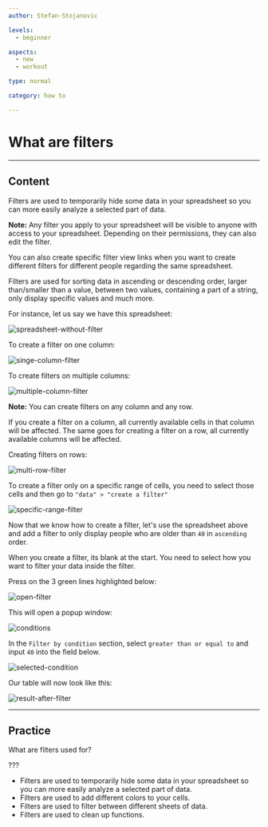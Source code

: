 ```yaml
---
author: Stefan-Stojanovic

levels:
  - beginner

aspects:
  - new
  - workout

type: normal

category: how to

---
```


# What are filters

---
## Content

Filters are used to temporarily hide some data in your spreadsheet so you can more easily analyze a selected part of data.

**Note:** Any filter you apply to your spreadsheet will be visible to anyone with access to your spreadsheet. Depending on their permissions, they can also edit the filter.

You can also create specific filter view links when you want to create different filters for different people regarding the same spreadsheet.

Filters are used for sorting data in ascending or descending order, larger than/smaller than a value, between two values, containing a part of a string, only display specific values and much more.

For instance, let us say we have this spreadsheet:

![spreadsheet-without-filter](https://img.enkipro.com/3b9822e2a460ad19dfddd8dda3bd2dd9.png)

To create a filter on one column:

![singe-column-filter](https://img.enkipro.com/db56d82d1791e0bd8378e2bfba4d2a42.gif)

To create filters on multiple columns:

![multiple-column-filter](https://img.enkipro.com/c185b4b3c2a11a803074371cd5a60a47.gif)

**Note:** You can create filters on any column and any row.

If you create a filter on a column, all currently available cells in that column will be affected. The same goes for creating a filter on a row, all currently available columns will be affected. 

Creating filters on rows:

![multi-row-filter](https://img.enkipro.com/55fe3678202c29eb54edf969cce45e9b.gif)

To create a filter only on a specific range of cells, you need to select those cells and then go to `"data" > "create a filter"`

![specific-range-filter](https://img.enkipro.com/ce62af66247d6d80e4838b7e1c321e6d.gif)

Now that we know how to create a filter, let's use the spreadsheet above and add a filter to only display people who are older than `40` in `ascending` order.

When you create a filter, its blank at the start. You need to select how you want to filter your data inside the filter.

Press on the 3 green lines highlighted below:

![open-filter](https://img.enkipro.com/cd6317837dcecf514fe4b90d0b338efb.png)

This will open a popup window:

![conditions](https://img.enkipro.com/3e47d81491c9596077d5f7d5adcbcc7e.png)

In the `Filter by condition` section, select `greater than or equal to` and input `40` into the field below.

![selected-condition](https://img.enkipro.com/8b440f7fe255ffb051aba6ec6782ca4f.png)

Our table will now look like this:

![result-after-filter](https://img.enkipro.com/2bd5dedc2ee307bd5548b6590aa8dacc.png)


---

## Practice

What are filters used for?

???

* Filters are used to temporarily hide some data in your spreadsheet so you can more easily analyze a selected part of data.
* Filters are used to add different colors to your cells.
* Filters are used to filter between different sheets of data.
* Filters are used to clean up functions.
